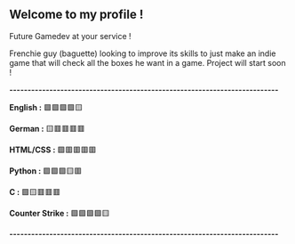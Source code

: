 ## Welcome to my profile ! 

Future Gamedev at your service ! 

Frenchie guy (baguette) looking to improve its skills to just make an indie game that will check all the boxes he want in a game.
Project will start soon !

**--------------------------------------------------------------------------**

__English :__        🟩🟩🟩🟩🟨

__German :__         🟨🟥🟥🟥🟥

__HTML/CSS :__       🟩🟥🟥🟥🟥

__Python :__         🟩🟩🟩🟨🟥

__C :__              🟩🟨🟥🟥🟥

__Counter Strike :__ 🟩🟩🟩🟩🟨

**--------------------------------------------------------------------------**
